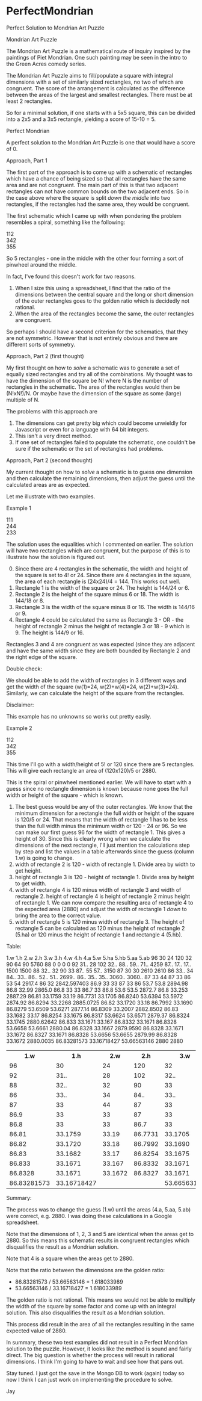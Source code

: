 # PerfectMondrian
Perfect Solution to Mondrian Art Puzzle

Mondrian Art Puzzle

The Mondrian Art Puzzle is a mathematical route of inquiry inspired by the
paintings of Piet Mondrian.  One such painting may be seen in the intro to
the Green Acres comedy series.

The Mondrian Art Puzzle aims to fill/populate a square with integral
dimensions with a set of similarly sized rectangles, no two of which 
are congruent.  The score of the arrangement is calculated as the difference
between the areas of the largest and smallest rectangles.  There must be
at least 2 rectangles.

So for a minimal solution, if one starts with a 5x5 square, this can be 
divided into a 2x5 and a 3x5 rectangle, yielding a score of 15-10 = 5.

Perfect Mondrian

A perfect solution to the Mondrian Art Puzzle is one that would have a
score of 0.

Approach, Part 1

The first part of the approach is to come up with a schematic of rectangles
which have a chance of being sized so that all rectangles have the same area
and are not congruent.  The main part of this is that two adjacent rectangles
can not have common bounds on the two adjacent ends.  So in the case above
where the square is split *down the middle* into two rectangles, if the
rectangles had the same area, they would be congruent.

The first schematic which I came up with when pondering the problem resembles
a spiral, something like the following:

112<br>
342<br>
355<br>

So 5 rectangles - one in the middle with the other four forming a sort of
pinwheel around the middle.

In fact, I've found this doesn't work for two reasons.  
1) When I size this using a spreadsheet, I find that the ratio of the dimensions
between the central square and the long or short dimension of the outer
rectangles goes to the golden ratio which is decidedly not rational.
2) When the area of the rectangles become the same, the outer rectangles
are congruent.

So perhaps I should have a second criterion for the schematics, that they are
not symmetric.  However that is not entirely obvious and there are different
sorts of symmetry.

Approach, Part 2 (first thought)

My first thought on how to *solve* a schematic was to generate a set of
equally sized rectangles and try all of the combinations.  My thought was
to have the dimension of the square be N! where N is the number of rectangles
in the schematic.  The area of the rectangles would then be (N!xN!)/N.
Or maybe have the dimension of the square as some (large) multiple of N.

The problems with this approach are
1) The dimensions can get pretty big which could become unwieldly for 
Javascript or even for a language with 64 bit integers.
2) This isn't a very direct method.
3) If one set of rectangles failed to populate the schematic, one couldn't be
sure if the schematic or the set of rectangles had problems.

Approach, Part 2 (second thought)

My current thought on how to *solve* a schematic is to guess one dimension
and then calculate the remaining dimensions, then adjust the guess until 
the calculated areas are as expected.

Let me illustrate with two examples.

Example 1

111<br>
244<br>
233<br>

The solution uses the equalities which I commented on earlier.  The solution
will have two rectangles which are congruent, but the purpose of this is to
illustrate how the solution is figured out.

0) Since there are 4 rectangles in the schematic, the width and height of the
square is set to 4! or 24.  Since there are 4 rectangles in the square, the
area of each rectangle is (24x24)/4 = 144.  This works out well.
1) Rectangle 1 is the width of the square or 24.  The height is 144/24 or 6.
2) Rectangle 2 is the height of the square minus 6 or 18.  The width is
144/18 or 8.
3) Rectangle 3 is the width of the square minus 8 or 16.  The width is 144/16
or 9.
4) Rectangle 4 could be calculated the same as Rectangle 3 - OR - the height
of rectangle 2 minus the height of rectangle 3 or 18 - 9 which is 9.  The
height is 144/9 or 16.

Rectangles 3 and 4 are congruent as was expected (since they are adjacent and
have the same width since they are both bounded by Rectangle 2 and the right
edge of the square.

Double check:

We should be able to add the width of rectangles in 3 different ways and get
the width of the square (w(1)=24, w(2)+w(4)=24, w(2)+w(3)=24).  Similarly,
we can calculate the height of the square from the rectangles.

Disclaimer:

This example has no unknowns so works out pretty easily.

Example 2

112<br>
342<br>
355<br>

This time I'll go with a width/height of 5! or 120 since there are 5 rectangles.
This will give each rectangle an area of (120x120)/5 or 2880.

This is the spiral or pinwheel mentioned earlier.  We will have to start with
a guess since no rectangle dimension is known because none goes the full
width or height of the square - which is known.

1) The best guess would be any of the outer rectangles.  We know that the minimum
dimension for a rectangle the full width or height of the square is 120/5 or 24.
That means that the width of rectangle 1 has to be less than the full width minus the
minimum width or 120 - 24 or 96.  So we can make our first guess 96 for the 
width of rectangle 1.  This gives a height of 30.
Since this is clearly wrong when we calculate the dimensions of the next
rectangle, I'll just mention the calculations step by step and list the values
in a table afterwards since the guess (column 1.w) is going to change.
2) width of rectangle 2 is 120 - width of rectangle 1.  Divide area by width to get height.
3) height of rectangle 3 is 120 - height of rectangle 1.  Divide area by height to get width.
4) width of rectangle 4 is 120 minus width of rectangle 3 and width of rectangle 2.
   height of rectangle 4 is height of rectangle 2 minus height of rectangle 1.
   We can now compare the resulting area of rectangle 4 to the expected area (2880) and
   adjust the width of rectangle 1 *down* to bring the area to the correct value.
5) width of rectangle 5 is 120 minus width of rectangle 3.
   The height of rectangle 5 can be calculated as 120 minus the height of rectangle 2 (5.ha) or
   120 minus the height of rectangle 1 and rectangle 4 (5.hb).

Table:

1.w	1.h	2.w	2.h	3.w	3.h	4.w	4.h	4.a	5.w	5.ha	5.hb	5.aa	5.ab
96	30	24	120	32	90	64	90	5760	88	0	0	0	0
92	31..	28	102	32..	88..	59..	71..	4259	87..	17..	17..	1500	1500
88	32..	32	90	33	87..	55	57..	3150	87	30	30	2610	2610
86	33..	34	84..	33..	86..	52..	51..	2699..	86..	35..	35..	3060..	3060..
87	33	44	87	33	86	53	54	2917.4	86	32		2842.597403
86.9	33	33	87	33	86	53.7	53.8	2894.98	86.8	32.99		2865.0
86.8	33	33	86.7	33	86.8	53.6	53.5	2872.7	86.8	33.253		2887.29
86.81	33.1759	33.19	86.7731	33.1705	86.8240	53.6394	53.5972	2874.92	86.8294	33.2268		2885.0725
86.82	33.1720	33.18	86.7992	33.1690	86.8279	53.6509	53.6271	2877.14	86.8309	33.2007		2882.8502
86.83	33.1682	33.17	86.8254	33.1675	86.8317	53.6624	53.6571	2879.37	86.8324	33.1745		2880.62642
86.833	33.1671	33.167	86.8332	33.1671	86.8328	53.6658	53.6661	2880.04	86.8328	33.1667		2879.9590
86.8328	33.1671	33.1672	86.8327	33.1671	86.8328	53.6656	53.6655	2879.99	86.8328	33.1672		2880.0035
86.83281573	33.16718427			53.66563146	2880				2880

<table>
<tr>
<th>1.w</th><th>1.h</th><th>2.w</th><th>2.h</th><th>3.w</th><th>3.h</th><th>4.w</th><th>4.h</th><th>4.a</th><th>5.w</th><th>5.ha</th><th>5.hb</th><th>5.aa</th><th>5.ab</th>
</tr><tr>
<td>96</td><td>30</td><td>24</td><td>120</td><td>32</td><td>90</td><td>64</td><td>90</td><td>5760</td><td>88</td><td>0</td><td>0</td><td>0</td><td>0</td>
</tr><tr>
<td>92</td><td>31..</td><td>28</td><td>102</td><td>32..</td><td>88..</td><td>59..</td><td>71..</td><td>4259</td><td>87..</td><td>17..</td><td>17..</td><td>1500</td><td>1500</td>
</tr><tr>
<td>88</td><td>32..</td><td>32</td><td>90</td><td>33</td><td>87..</td><td>55</td><td>57..</td><td>3150</td><td>87</td><td>30</td><td>30</td><td>2610</td><td>2610</td>
</tr><tr>
<td>86</td><td>33..</td><td>34</td><td>84..</td><td>33..</td><td>86..</td><td>52..</td><td>51..</td><td>2699..</td><td>86..</td><td>35..</td><td>35..</td><td>3060..</td><td>3060..</td>
</tr><tr>
<td>87</td><td>33</td><td>44</td><td>87</td><td>33</td><td>86</td><td>53</td><td>54</td><td>2917.4</td><td>86</td><td>32</td><td></td><td>2842.597403</td>
</tr><tr>
<td>86.9</td><td>33</td><td>33</td><td>87</td><td>33</td><td>86</td><td>53.7</td><td>53.8</td><td>2894.98</td><td>86.8</td><td>32.99</td><td></td><td>2865.0</td>
</tr><tr>
<td>86.8</td><td>33</td><td>33</td><td>86.7</td><td>33</td><td>86.8</td><td>53.6</td><td>53.5</td><td>2872.7</td><td>86.8</td><td>33.253</td><td></td><td>2887.29</td>
</tr><tr>
<td>86.81</td><td>33.1759</td><td>33.19</td><td>86.7731</td><td>33.1705</td><td>86.8240</td><td>53.6394</td><td>53.5972</td><td>2874.92</td><td>86.8294</td><td>33.2268</td><td></td><td>2885.0725</td>
</tr><tr>
<td>86.82</td><td>33.1720</td><td>33.18</td><td>86.7992</td><td>33.1690</td><td>86.8279</td><td>53.6509</td><td>53.6271</td><td>2877.14</td><td>86.8309</td><td>33.2007</td><td></td><td>2882.8502</td>
</tr><tr>
<td>86.83</td><td>33.1682</td><td>33.17</td><td>86.8254</td><td>33.1675</td><td>86.8317</td><td>53.6624</td><td>53.6571</td><td>2879.37</td><td>86.8324</td><td>33.1745</td><td></td><td>2880.62642</td>
</tr><tr>
<td>86.833</td><td>33.1671</td><td>33.167</td><td>86.8332</td><td>33.1671</td><td>86.8328</td><td>53.6658</td><td>53.6661</td><td>2880.04</td><td>86.8328</td><td>33.1667</td><td></td><td>2879.9590</td>
</tr><tr>
<td>86.8328</td><td>33.1671</td><td>33.1672</td><td>86.8327</td><td>33.1671</td><td>86.8328</td><td>53.6656</td><td>53.6655</td><td>2879.99</td><td>86.8328</td><td>33.1672</td><td></td><td>2880.0035</td>
</tr><tr>
<td>86.83281573</td><td>33.16718427</td><td></td><td></td><td>53.66563146</td><td>2880</td><td></td><td></td><td></td><td>2880</td>
</tr>
</table>

Summary:

The process was to change the guess (1.w) until the areas (4.a, 5.aa, 5.ab) were correct, e.g. 2880.
I was doing these calculations in a Google spreadsheet.

Note that the dimensions of 1, 2, 3 and 5 are identical when the areas get to 2880.  So this means this
 schematic results in congruent rectangles which disqualifies the result as a Mondrian solution.

Note that 4 is a square when the areas get to 2880.

Note that the ratio between the dimensions are the golden ratio:
- 86.83281573 / 53.66563146 = 1.618033989
- 53.66563146 / 33.16718427 = 1.618033989

The golden ratio is not rational.  This means we would not be able to multiply the width of the square by
some factor and come up with an integral solution.  This also disqualifies the result as a Mondrian solution.

This process did result in the area of all the rectangles resulting in the same expected value of 2880.

In summary, these two test examples did not result in a Perfect Mondrian solution to the puzzle.  However,
it looks like the method is sound and fairly direct.  The big question is whether the process will result
in rational dimensions.  I think I'm going to have to wait and see how that pans out.

Stay tuned.  I just got the save in the Mongo DB to work (again) today so now I think I can just work on 
implementing the procedure to solve.

Jay
